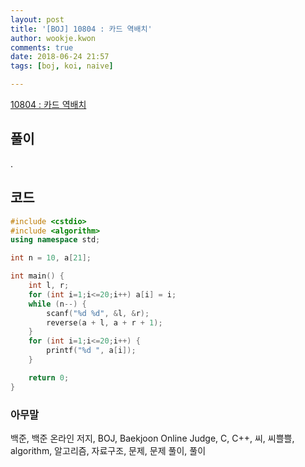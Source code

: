 ```yaml
---
layout: post
title: '[BOJ] 10804 : 카드 역배치'
author: wookje.kwon
comments: true
date: 2018-06-24 21:57
tags: [boj, koi, naive]

---
```


[10804 : 카드 역배치](https://www.acmicpc.net/problem/10804)  

## 풀이

.

## 코드

```cpp
#include <cstdio>
#include <algorithm>
using namespace std;

int n = 10, a[21];

int main() {
	int l, r;
	for (int i=1;i<=20;i++) a[i] = i;
	while (n--) {
		scanf("%d %d", &l, &r);
		reverse(a + l, a + r + 1);
	}
	for (int i=1;i<=20;i++) {
		printf("%d ", a[i]);
	}

	return 0;
}
```

### 아무말  
백준, 백준 온라인 저지, BOJ, Baekjoon Online Judge, C, C++, 씨, 씨쁠쁠, algorithm, 알고리즘, 자료구조, 문제, 문제 풀이, 풀이
